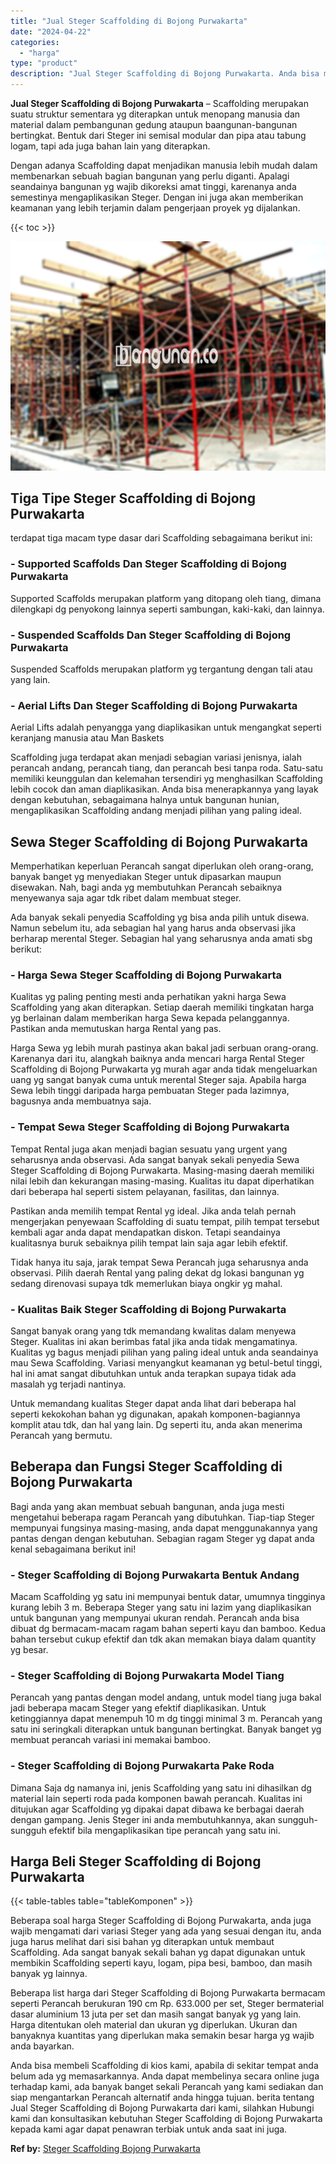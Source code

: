 ```yaml
---
title: "Jual Steger Scaffolding di Bojong Purwakarta"
date: "2024-04-22"
categories: 
  - "harga"
type: "product"
description: "Jual Steger Scaffolding di Bojong Purwakarta. Anda bisa membeli Scaffolding di kios kami, apabila di sekitar tempat anda belum ada yg memasarkannya. Anda dap..."
---
```


**Jual Steger Scaffolding di Bojong Purwakarta** – Scaffolding merupakan suatu struktur sementara yg diterapkan untuk menopang manusia dan material dalam pembangunan gedung ataupun baangunan-bangunan bertingkat. Bentuk dari Steger ini semisal modular dan pipa atau tabung logam, tapi ada juga bahan lain yang diterapkan.

Dengan adanya Scaffolding dapat menjadikan manusia lebih mudah dalam membenarkan sebuah bagian bangunan yang perlu diganti. Apalagi seandainya bangunan yg wajib dikoreksi amat tinggi, karenanya anda semestinya mengaplikasikan Steger. Dengan ini juga akan memberikan keamanan yang lebih terjamin dalam pengerjaan proyek yg dijalankan.

{{< toc >}}

![Jual Steger Scaffolding di Bojong Purwakarta](/images/sewa-scaffolding-steger-21.png)

## Tiga Tipe Steger Scaffolding di Bojong Purwakarta

terdapat tiga macam type dasar dari Scaffolding sebagaimana berikut ini:

### \- Supported Scaffolds Dan Steger Scaffolding di Bojong Purwakarta

Supported Scaffolds merupakan platform yang ditopang oleh tiang, dimana dilengkapi dg penyokong lainnya seperti sambungan, kaki-kaki, dan lainnya.

### \- Suspended Scaffolds Dan Steger Scaffolding di Bojong Purwakarta

Suspended Scaffolds merupakan platform yg tergantung dengan tali atau yang lain.

### \- Aerial Lifts Dan Steger Scaffolding di Bojong Purwakarta

Aerial Lifts adalah penyangga yang diaplikasikan untuk mengangkat seperti keranjang manusia atau Man Baskets

Scaffolding juga terdapat akan menjadi sebagian variasi jenisnya, ialah perancah andang, perancah tiang, dan perancah besi tanpa roda. Satu-satu memiliki keunggulan dan kelemahan tersendiri yg menghasilkan Scaffolding lebih cocok dan aman diaplikasikan. Anda bisa menerapkannya yang layak dengan kebutuhan, sebagaimana halnya untuk bangunan hunian, mengaplikasikan Scaffolding andang menjadi pilihan yang paling ideal.

## Sewa Steger Scaffolding di Bojong Purwakarta

Memperhatikan keperluan Perancah sangat diperlukan oleh orang-orang, banyak banget yg menyediakan Steger untuk dipasarkan maupun disewakan. Nah, bagi anda yg membutuhkan Perancah sebaiknya menyewanya saja agar tdk ribet dalam membuat steger.

Ada banyak sekali penyedia Scaffolding yg bisa anda pilih untuk disewa. Namun sebelum itu, ada sebagian hal yang harus anda observasi jika berharap merental Steger. Sebagian hal yang seharusnya anda amati sbg berikut:

### \- Harga Sewa Steger Scaffolding di Bojong Purwakarta

Kualitas yg paling penting mesti anda perhatikan yakni harga Sewa Scaffolding yang akan diterapkan. Setiap daerah memiliki tingkatan harga yg berlainan dalam memberikan harga Sewa kepada pelanggannya. Pastikan anda memutuskan harga Rental yang pas.

Harga Sewa yg lebih murah pastinya akan bakal jadi serbuan orang-orang. Karenanya dari itu, alangkah baiknya anda mencari harga Rental Steger Scaffolding di Bojong Purwakarta yg murah agar anda tidak mengeluarkan uang yg sangat banyak cuma untuk merental Steger saja. Apabila harga Sewa lebih tinggi daripada harga pembuatan Steger pada lazimnya, bagusnya anda membuatnya saja.

### \- Tempat Sewa Steger Scaffolding di Bojong Purwakarta

Tempat Rental juga akan menjadi bagian sesuatu yang urgent yang seharusnya anda observasi. Ada sangat banyak sekali penyedia Sewa Steger Scaffolding di Bojong Purwakarta. Masing-masing daerah memiliki nilai lebih dan kekurangan masing-masing. Kualitas itu dapat diperhatikan dari beberapa hal seperti sistem pelayanan, fasilitas, dan lainnya.

Pastikan anda memilih tempat Rental yg ideal. Jika anda telah pernah mengerjakan penyewaan Scaffolding di suatu tempat, pilih tempat tersebut kembali agar anda dapat mendapatkan diskon. Tetapi seandainya kualitasnya buruk sebaiknya pilih tempat lain saja agar lebih efektif.

Tidak hanya itu saja, jarak tempat Sewa Perancah juga seharusnya anda observasi. Pilih daerah Rental yang paling dekat dg lokasi bangunan yg sedang direnovasi supaya tdk memerlukan biaya ongkir yg mahal.

### \- Kualitas Baik Steger Scaffolding di Bojong Purwakarta

Sangat banyak orang yang tdk memandang kwalitas dalam menyewa Steger. Kualitas ini akan berimbas fatal jika anda tidak mengamatinya. Kualitas yg bagus menjadi pilihan yang paling ideal untuk anda seandainya mau Sewa Scaffolding. Variasi menyangkut keamanan yg betul-betul tinggi, hal ini amat sangat dibutuhkan untuk anda terapkan supaya tidak ada masalah yg terjadi nantinya.

Untuk memandang kualitas Steger dapat anda lihat dari beberapa hal seperti kekokohan bahan yg digunakan, apakah komponen-bagiannya komplit atau tdk, dan hal yang lain. Dg seperti itu, anda akan menerima Perancah yang bermutu.

## Beberapa dan Fungsi Steger Scaffolding di Bojong Purwakarta

Bagi anda yang akan membuat sebuah bangunan, anda juga mesti mengetahui beberapa ragam Perancah yang dibutuhkan. Tiap-tiap Steger mempunyai fungsinya masing-masing, anda dapat menggunakannya yang pantas dengan dengan kebutuhan. Sebagian ragam Steger yg dapat anda kenal sebagaimana berikut ini!

### \- Steger Scaffolding di Bojong Purwakarta Bentuk Andang

Macam Scaffolding yg satu ini mempunyai bentuk datar, umumnya tingginya kurang lebih 3 m. Beberapa Steger yang satu ini lazim yang diaplikasikan untuk bangunan yang mempunyai ukuran rendah. Perancah anda bisa dibuat dg bermacam-macam ragam bahan seperti kayu dan bamboo. Kedua bahan tersebut cukup efektif dan tdk akan memakan biaya dalam quantity yg besar.

### \- Steger Scaffolding di Bojong Purwakarta Model Tiang

Perancah yang pantas dengan model andang, untuk model tiang juga bakal jadi beberapa macam Steger yang efektif diaplikasikan. Untuk ketinggiannya dapat menempuh 10 m dg tinggi minimal 3 m. Perancah yang satu ini seringkali diterapkan untuk bangunan bertingkat. Banyak banget yg membuat perancah variasi ini memakai bamboo.

### \- Steger Scaffolding di Bojong Purwakarta Pake Roda

Dimana Saja dg namanya ini, jenis Scaffolding yang satu ini dihasilkan dg material lain seperti roda pada komponen bawah perancah. Kualitas ini ditujukan agar Scaffolding yg dipakai dapat dibawa ke berbagai daerah dengan gampang. Jenis Steger ini anda membutuhkannya, akan sungguh-sungguh efektif bila mengaplikasikan tipe perancah yang satu ini.

## Harga Beli Steger Scaffolding di Bojong Purwakarta

{{< table-tables table="tableKomponen" >}}

Beberapa soal harga Steger Scaffolding di Bojong Purwakarta, anda juga wajib mengamati dari variasi Steger yang ada yang sesuai dengan itu, anda juga harus melihat dari sisi bahan yg diterapkan untuk membaut Scaffolding. Ada sangat banyak sekali bahan yg dapat digunakan untuk membikin Scaffolding seperti kayu, logam, pipa besi, bamboo, dan masih banyak yg lainnya.

Beberapa list harga dari Steger Scaffolding di Bojong Purwakarta bermacam seperti Perancah berukuran 190 cm Rp. 633.000 per set, Steger bermaterial dasar aluminium 13 juta per set dan masih sangat banyak yg yang lain. Harga ditentukan oleh material dan ukuran yg diperlukan. Ukuran dan banyaknya kuantitas yang diperlukan maka semakin besar harga yg wajib anda bayarkan.

Anda bisa membeli Scaffolding di kios kami, apabila di sekitar tempat anda belum ada yg memasarkannya. Anda dapat membelinya secara online juga terhadap kami, ada banyak banget sekali Perancah yang kami sediakan dan siap mengantarkan Perancah alternatif anda hingga tujuan. berita tentang Jual Steger Scaffolding di Bojong Purwakarta dari kami, silahkan Hubungi kami dan konsultasikan kebutuhan Steger Scaffolding di Bojong Purwakarta kepada kami agar dapat penawran terbiak untuk anda saat ini juga.

**Ref by:** [Steger Scaffolding Bojong Purwakarta](https://id.wikipedia.org/wiki/Steger)
